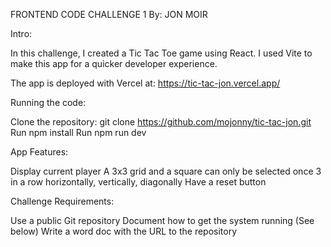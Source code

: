 FRONTEND CODE CHALLENGE 1 
By: JON MOIR

Intro: 

In this challenge, I created a Tic Tac Toe game using React. 
I used Vite to make this app for a quicker developer experience. 

The app is deployed with Vercel at: https://tic-tac-jon.vercel.app/

Running the code: 

Clone the repository:
git clone https://github.com/mojonny/tic-tac-jon.git
Run npm install 
Run npm run dev


App Features:

Display current player 
A 3x3 grid and a square can only be selected once
3 in a row horizontally, vertically, diagonally
Have a reset button

Challenge Requirements:

Use a public Git repository
Document how to get the system running (See below)
Write a word doc with the URL to the repository


